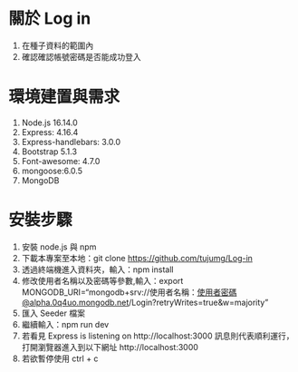 # 關於 Log in

1. 在種子資料的範圍內
2. 確認確認帳號密碼是否能成功登入

# 環境建置與需求

1. Node.js 16.14.0
2. Express: 4.16.4
3. Express-handlebars: 3.0.0
4. Bootstrap 5.1.3
5. Font-awesome: 4.7.0
6. mongoose:6.0.5
7. MongoDB

# 安裝步驟

1. 安裝 node.js 與 npm
2. 下載本專案至本地：git clone https://github.com/tujumg/Log-in
3. 透過終端機進入資料夾，輸入：npm install
4. 修改使用者名稱以及密碼等參數,輸入：export MONGODB_URI=“mongodb+srv://使用者名稱：使用者密碼@alpha.0q4uo.mongodb.net/Login?retryWrites=true&w=majority”
5. 匯入 Seeder 檔案
6. 繼續輸入：npm run dev
7. 若看見 Express is listening on http://localhost:3000 訊息則代表順利運行，打開瀏覽器進入到以下網址 http://localhost:3000
8. 若欲暫停使用 ctrl + c
